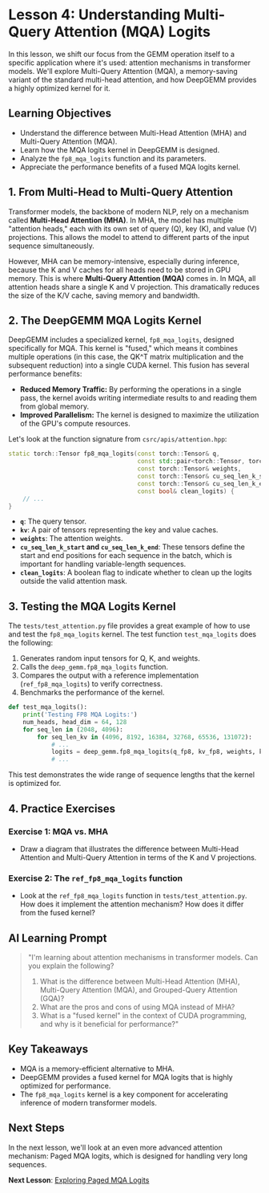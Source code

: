 # Lesson 4: Understanding Multi-Query Attention (MQA) Logits

In this lesson, we shift our focus from the GEMM operation itself to a specific application where it's used: attention mechanisms in transformer models. We'll explore Multi-Query Attention (MQA), a memory-saving variant of the standard multi-head attention, and how DeepGEMM provides a highly optimized kernel for it.

## Learning Objectives
- Understand the difference between Multi-Head Attention (MHA) and Multi-Query Attention (MQA).
- Learn how the MQA logits kernel in DeepGEMM is designed.
- Analyze the `fp8_mqa_logits` function and its parameters.
- Appreciate the performance benefits of a fused MQA logits kernel.

## 1. From Multi-Head to Multi-Query Attention

Transformer models, the backbone of modern NLP, rely on a mechanism called **Multi-Head Attention (MHA)**. In MHA, the model has multiple "attention heads," each with its own set of query (Q), key (K), and value (V) projections. This allows the model to attend to different parts of the input sequence simultaneously.

However, MHA can be memory-intensive, especially during inference, because the K and V caches for all heads need to be stored in GPU memory. This is where **Multi-Query Attention (MQA)** comes in. In MQA, all attention heads share a single K and V projection. This dramatically reduces the size of the K/V cache, saving memory and bandwidth.

## 2. The DeepGEMM MQA Logits Kernel

DeepGEMM includes a specialized kernel, `fp8_mqa_logits`, designed specifically for MQA. This kernel is "fused," which means it combines multiple operations (in this case, the QK^T matrix multiplication and the subsequent reduction) into a single CUDA kernel. This fusion has several performance benefits:

- **Reduced Memory Traffic:** By performing the operations in a single pass, the kernel avoids writing intermediate results to and reading them from global memory.
- **Improved Parallelism:** The kernel is designed to maximize the utilization of the GPU's compute resources.

Let's look at the function signature from `csrc/apis/attention.hpp`:

```cpp
static torch::Tensor fp8_mqa_logits(const torch::Tensor& q,
                                    const std::pair<torch::Tensor, torch::Tensor>& kv,
                                    const torch::Tensor& weights,
                                    const torch::Tensor& cu_seq_len_k_start,
                                    const torch::Tensor& cu_seq_len_k_end,
                                    const bool& clean_logits) {
    // ...
}
```

- **`q`**: The query tensor.
- **`kv`**: A pair of tensors representing the key and value caches.
- **`weights`**: The attention weights.
- **`cu_seq_len_k_start` and `cu_seq_len_k_end`**: These tensors define the start and end positions for each sequence in the batch, which is important for handling variable-length sequences.
- **`clean_logits`**: A boolean flag to indicate whether to clean up the logits outside the valid attention mask.

## 3. Testing the MQA Logits Kernel

The `tests/test_attention.py` file provides a great example of how to use and test the `fp8_mqa_logits` kernel. The test function `test_mqa_logits` does the following:

1.  Generates random input tensors for Q, K, and weights.
2.  Calls the `deep_gemm.fp8_mqa_logits` function.
3.  Compares the output with a reference implementation (`ref_fp8_mqa_logits`) to verify correctness.
4.  Benchmarks the performance of the kernel.

```python
def test_mqa_logits():
    print('Testing FP8 MQA Logits:')
    num_heads, head_dim = 64, 128
    for seq_len in (2048, 4096):
        for seq_len_kv in (4096, 8192, 16384, 32768, 65536, 131072):
            # ...
            logits = deep_gemm.fp8_mqa_logits(q_fp8, kv_fp8, weights, ks, ke)
            # ...
```

This test demonstrates the wide range of sequence lengths that the kernel is optimized for.

## 4. Practice Exercises

### Exercise 1: MQA vs. MHA
- Draw a diagram that illustrates the difference between Multi-Head Attention and Multi-Query Attention in terms of the K and V projections.

### Exercise 2: The `ref_fp8_mqa_logits` function
- Look at the `ref_fp8_mqa_logits` function in `tests/test_attention.py`. How does it implement the attention mechanism? How does it differ from the fused kernel?

## AI Learning Prompt

> "I'm learning about attention mechanisms in transformer models. Can you explain the following?
> 1. What is the difference between Multi-Head Attention (MHA), Multi-Query Attention (MQA), and Grouped-Query Attention (GQA)?
> 2. What are the pros and cons of using MQA instead of MHA?
> 3. What is a "fused kernel" in the context of CUDA programming, and why is it beneficial for performance?"

## Key Takeaways
- MQA is a memory-efficient alternative to MHA.
- DeepGEMM provides a fused kernel for MQA logits that is highly optimized for performance.
- The `fp8_mqa_logits` kernel is a key component for accelerating inference of modern transformer models.

## Next Steps

In the next lesson, we'll look at an even more advanced attention mechanism: Paged MQA logits, which is designed for handling very long sequences.

**Next Lesson**: [Exploring Paged MQA Logits](05_exploring_paged_mqa_logits.md)
